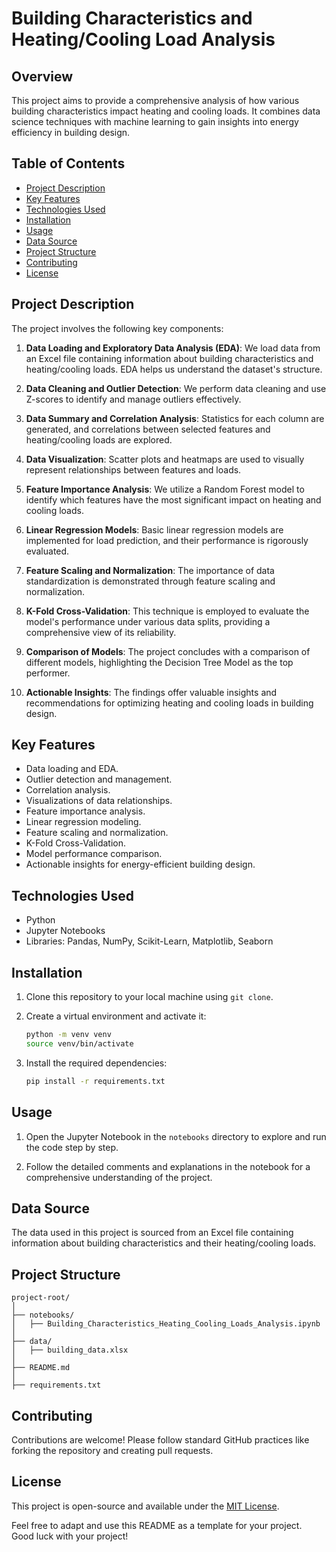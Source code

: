 # Building Characteristics and Heating/Cooling Load Analysis

## Overview

This project aims to provide a comprehensive analysis of how various building characteristics impact heating and cooling loads. It combines data science techniques with machine learning to gain insights into energy efficiency in building design.

## Table of Contents

- [Project Description](#project-description)
- [Key Features](#key-features)
- [Technologies Used](#technologies-used)
- [Installation](#installation)
- [Usage](#usage)
- [Data Source](#data-source)
- [Project Structure](#project-structure)
- [Contributing](#contributing)
- [License](#license)

## Project Description

The project involves the following key components:

1. **Data Loading and Exploratory Data Analysis (EDA)**: We load data from an Excel file containing information about building characteristics and heating/cooling loads. EDA helps us understand the dataset's structure.

2. **Data Cleaning and Outlier Detection**: We perform data cleaning and use Z-scores to identify and manage outliers effectively.

3. **Data Summary and Correlation Analysis**: Statistics for each column are generated, and correlations between selected features and heating/cooling loads are explored.

4. **Data Visualization**: Scatter plots and heatmaps are used to visually represent relationships between features and loads.

5. **Feature Importance Analysis**: We utilize a Random Forest model to identify which features have the most significant impact on heating and cooling loads.

6. **Linear Regression Models**: Basic linear regression models are implemented for load prediction, and their performance is rigorously evaluated.

7. **Feature Scaling and Normalization**: The importance of data standardization is demonstrated through feature scaling and normalization.

8. **K-Fold Cross-Validation**: This technique is employed to evaluate the model's performance under various data splits, providing a comprehensive view of its reliability.

9. **Comparison of Models**: The project concludes with a comparison of different models, highlighting the Decision Tree Model as the top performer.

10. **Actionable Insights**: The findings offer valuable insights and recommendations for optimizing heating and cooling loads in building design.

## Key Features

- Data loading and EDA.
- Outlier detection and management.
- Correlation analysis.
- Visualizations of data relationships.
- Feature importance analysis.
- Linear regression modeling.
- Feature scaling and normalization.
- K-Fold Cross-Validation.
- Model performance comparison.
- Actionable insights for energy-efficient building design.

## Technologies Used

- Python
- Jupyter Notebooks
- Libraries: Pandas, NumPy, Scikit-Learn, Matplotlib, Seaborn

## Installation

1. Clone this repository to your local machine using `git clone`.

2. Create a virtual environment and activate it:

   ```bash
   python -m venv venv
   source venv/bin/activate
   ```

3. Install the required dependencies:

   ```bash
   pip install -r requirements.txt
   ```

## Usage

1. Open the Jupyter Notebook in the `notebooks` directory to explore and run the code step by step.

2. Follow the detailed comments and explanations in the notebook for a comprehensive understanding of the project.

## Data Source

The data used in this project is sourced from an Excel file containing information about building characteristics and their heating/cooling loads.

## Project Structure

```
project-root/
│
├── notebooks/
│   ├── Building_Characteristics_Heating_Cooling_Loads_Analysis.ipynb
│
├── data/
│   ├── building_data.xlsx
│
├── README.md
│
├── requirements.txt
```

## Contributing

Contributions are welcome! Please follow standard GitHub practices like forking the repository and creating pull requests.

## License

This project is open-source and available under the [MIT License](LICENSE).

Feel free to adapt and use this README as a template for your project. Good luck with your project!
